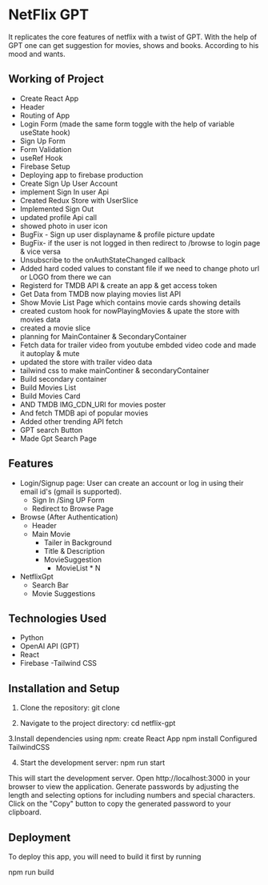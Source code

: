 # NetFlix GPT
It replicates the core features of netflix with a twist of GPT.
With the help of GPT one can get suggestion  for movies, shows and books. 
According to his mood and wants.

## Working of Project
- Create React App
- Header
- Routing of App
- Login Form  (made the same form toggle  with the help of variable useState hook)
- Sign Up Form
- Form Validation
- useRef Hook
- Firebase Setup
- Deploying app to firebase production
- Create Sign Up User Account
- implement Sign In user Api
- Created Redux Store with UserSlice
- Implemented Sign Out
- updated profile Api call
- showed photo in user icon
- BugFix - Sign up user displayname & profile picture update
- BugFix- if the user is  not logged in then redirect to /browse to login page & vice versa 
- Unsubscribe to the onAuthStateChanged callback
- Added hard coded values to constant file if we need to change photo url or LOGO from there we can
- Registerd for TMDB API & create an app & get access token 
- Get Data from TMDB now playing movies list API
-  Show Movie List Page which contains movie cards showing details
- created custom hook for nowPlayingMovies & upate the store with movies data
- created a movie slice
- planning for MainContainer & SecondaryContainer 
- Fetch data for trailer video from youtube embded video code and made it autoplay & mute
- updated the store with trailer video data
- tailwind css to make mainContiner & secondaryContainer 
- Build secondary container
- Build Movies List
- Build Movies Card
- AND TMDB IMG_CDN_URl for movies poster
- And fetch TMDB api of popular movies
- Added other trending API fetch
- GPT search Button
- Made Gpt Search Page


## Features
- Login/Signup page: User can create an account or log in using their email id's (gmail is supported).
     - Sign In /Sing UP Form
     - Redirect to Browse Page
- Browse (After Authentication)
   - Header
   - Main Movie
      - Tailer in Background
      - Title & Description
      - MovieSuggestion
           - MovieList * N
- NetflixGpt
   - Search Bar
   - Movie Suggestions


## Technologies Used
- Python
- OpenAI API (GPT)
- React
- Firebase
-Tailwind CSS

## Installation and Setup
1. Clone the repository:
git clone

2. Navigate to the project directory: cd netflix-gpt

3.Install dependencies using npm:
create React App
npm install
Configured TailwindCSS

4. Start the development server:
 npm run start 

This will start the development server. Open http://localhost:3000 in your browser to view the application.
Generate passwords by adjusting the length and selecting options for including numbers and special characters.
Click on the "Copy" button to copy the generated password to your clipboard.

## Deployment
To deploy this app, you will need to build it first by running

npm run build